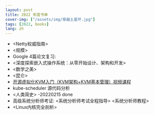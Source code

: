 ```yaml
---
layout: post
title: 2022 年度书单
cover-img: ["/assets/img/穿越土星环.jpg"]
tags: [2022, books]
lang: zh
---
```

- <Netty权威指南>
- <规模>
- Google 4篇论文复习: <GFS> <MapReduce> <BigTable> <Dapper>
- <深度探索嵌入式操作系统：从零开始设计、架构和开发>
- <数学之美>
- <昆仑>
- [开源虚拟化KVM入门（KVM架构+KVM基本管理）视频课程](https://edu.51cto.com/center/course/lesson/index?id=118666)
- kube-scheduler 源代码分析
- <人类简史> -20220215 done
- 高级系统分析师考证: <系统分析师考试全程指导> <系统分析师教程>
- <Linux内核完全剖析>

